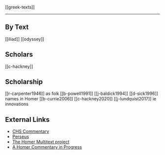 [[greek-texts]]

---

## By Text
[[iliad]]
[[odyssey]]
## Scholars
[[c-hackney]]

## Scholarship
[[r-carpenter1946]] as folk
[[b-powell1991]]
[[j-baldick1994]]
[[d-sick1996]] names in Homer
[[b-currie2006]]
[[c-hackney2020]]
[[j-lundquist2017]] ie innovations


## External Links
- [CHS Commentary](https://ahcip.chs.harvard.edu/)
- [Perseus](http://www.perseus.tufts.edu/hopper/)
- [The Homer Multitext project](https://www.homermultitext.org/)
- [A Homer Commentary in Progress](https://ahcip.chs.harvard.edu/)